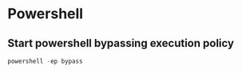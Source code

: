 # Powershell

## Start powershell bypassing execution policy
```powershell
powershell -ep bypass
```